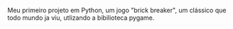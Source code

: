  Meu primeiro projeto em Python, um jogo "brick breaker", um clássico que todo mundo ja viu, utlizando a bibilioteca pygame.
